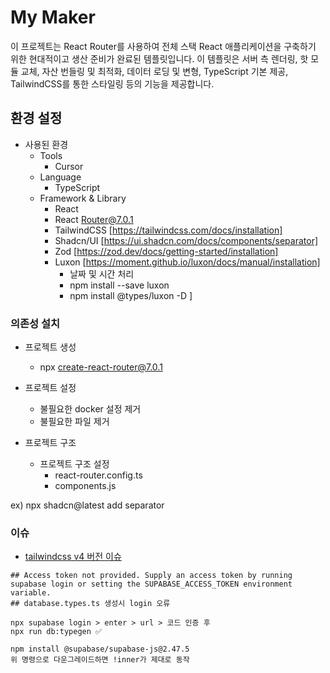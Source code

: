 # My Maker
이 프로젝트는 React Router를 사용하여 전체 스택 React 애플리케이션을 구축하기 위한 현대적이고 생산 준비가 완료된 템플릿입니다. 이 템플릿은 서버 측 렌더링, 핫 모듈 교체, 자산 번들링 및 최적화, 데이터 로딩 및 변형, TypeScript 기본 제공, TailwindCSS를 통한 스타일링 등의 기능을 제공합니다.

## 환경 설정
- 사용된 환경
    - Tools
        - Cursor
    - Language
        - TypeScript
    - Framework & Library
        - React
        - React Router@7.0.1
        - TailwindCSS [https://tailwindcss.com/docs/installation]
        - Shadcn/UI [https://ui.shadcn.com/docs/components/separator]
        - Zod [https://zod.dev/docs/getting-started/installation]
        - Luxon [https://moment.github.io/luxon/docs/manual/installation]
            - 날짜 및 시간 처리
            - npm install --save luxon            
            - npm install @types/luxon -D
]

### 의존성 설치

- 프로젝트 생성
    - npx create-react-router@7.0.1

- 프로젝트 설정
    - 불필요한 docker 설정 제거
    - 불필요한 파일 제거

- 프로젝트 구조
    - 프로젝트 구조 설정
        - react-router.config.ts
        - components.js

ex) npx shadcn@latest add separator


### 이슈
- [tailwindcss v4 버전 이슈](https://stackoverflow.com/questions/79383705/cannot-build-frontend-using-vite-tailwindcss-with-postcss)

```shell
## Access token not provided. Supply an access token by running supabase login or setting the SUPABASE_ACCESS_TOKEN environment variable.
## database.types.ts 생성시 login 오류

npx supabase login > enter > url > 코드 인증 후
npx run db:typegen ✅
```

```
npm install @supabase/supabase-js@2.47.5
위 명령으로 다운그레이드하면 !inner가 제대로 동작
```
